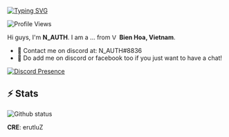 [![Typing SVG](https://readme-typing-svg.herokuapp.com?font=San+Francisco&pause=1000&color=15F7C7&vCenter=true&width=435&lines=Hey+!+I'm+N_AUTH05+%2C+Welcome+to+My+Repo)](https://github.com/NAUTH05)

![Profile Views](https://komarev.com/ghpvc/?username=NAUTH05&color=056af7&style=flat-square)

Hi guys, I'm **N_AUTH**. I am a ... from <img alt="Vietnamese Flag" src="https://cdn.countryflags.com/thumbs/vietnam/flag-400.png" width="13" /> **Bien Hoa, Vietnam**.

- 💼 Contact me on discord at: N_AUTH#8836
- 💬 Do add me on discord or facebook too if you just want to have a chat!

[![Discord Presence](https://lanyard.cnrad.dev/api/697320993621803088)](https://discord.com/users/697320993621803088)

<h2>⚡ Stats</h2>

<!--START_SECTION:waka-->
<!--END_SECTION:waka-->

<p align="left">
  <img src="https://github-readme-stats-five-lyart.vercel.app/api?username=NAUTH05&show_icons=true&layout=compact&theme=react&hide_border=true" alt="Github status" />
</p>

**CRE**: erutluZ
